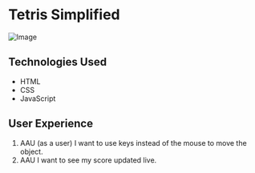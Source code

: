 # Tetris Simplified

![Image](https://i.imgur.com/pMI7xuU.png)

## Technologies Used
- HTML
- CSS
- JavaScript

## User Experience
1. AAU (as a user) I want to use keys instead of the mouse to move the object.
2. AAU I want to see my score updated live.